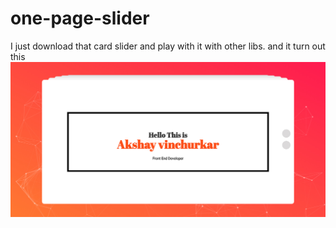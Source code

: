 # one-page-slider
I just download that card slider and play with it with other libs. and it turn out this
![alt tag](preview.jpg)
